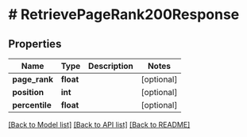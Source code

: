 # # RetrievePageRank200Response

## Properties

Name | Type | Description | Notes
------------ | ------------- | ------------- | -------------
**page_rank** | **float** |  | [optional]
**position** | **int** |  | [optional]
**percentile** | **float** |  | [optional]

[[Back to Model list]](../../README.md#models) [[Back to API list]](../../README.md#endpoints) [[Back to README]](../../README.md)
